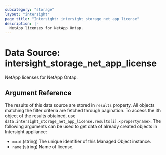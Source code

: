 ```yaml
---
subcategory: "storage"
layout: "intersight"
page_title: "Intersight: intersight_storage_net_app_license"
description: |-
  NetApp licenses for NetApp Ontap.
---
```


# Data Source: intersight_storage_net_app_license
NetApp licenses for NetApp Ontap.
## Argument Reference
The results of this data source are stored in `results` property.
All objects matching the filter criteria are fetched through pagination.
To access the ith object of the results obtained, use `data.intersight_storage_net_app_license.results[i].<propertyname>`.
The following arguments can be used to get data of already created objects in Intersight appliance:
* `moid`:(string) The unique identifier of this Managed Object instance. 
* `name`:(string) Name of license. 
 